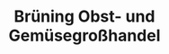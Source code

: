 ---
title: "Brüning Obst- und Gemüsegroßhandel"
url: /nortorf/bruening-obst-und-gemuesegrosshandel/
shop: Gemüse & Obst
---
